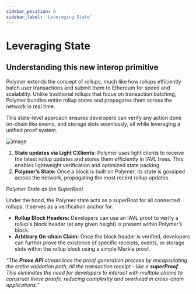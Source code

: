 ```yaml
---
sidebar_position: 0
sidebar_label: 'Leveraging State'
---
```


# Leveraging State

## Understanding this new interop primitive
Polymer extends the concept of rollups, much like how rollups efficiently batch user transactions and submit them to Ethereum for speed and scalability. Unlike traditional rollups that focus on transaction batching, Polymer bundles entire rollup states and propagates them across the network in real time.

This state-level approach ensures developers can verify any action done on-chain like events, and storage slots seamlessly, all while leveraging a unified proof system.

![image](https://github.com/user-attachments/assets/95cd7f13-6c69-49cb-b86f-5f8d4c42d572)

1. **State updates via Light CXlients:** Polymer uses light clients to receive the latest rollup updates and stores them efficiently in IAVL trees. This enables lightweight verification and optimized state packing.
2. **Polymer’s State:** Once a block is built on Polymer, its state is gossiped across the network, propagating the most recent rollup updates.

_Polymer State as the SuperRoot_

Under the hood, the Polymer state acts as a superRoot for all connected rollups. It serves as a verification anchor for:
- **Rollup Block Headers:** Developers can use an IAVL proof to verify a rollup's block header (at any given height) is present within Polymer’s block.
- **Arbitrary On-chain Claim:** Once the block header is verified, developers can further prove the existence of specific receipts, events, or storage slots within the rollup block using a simple Merkle proof.

_“The **Prove API** streamlines the proof generation process by encapsulating the entire validation path, till the transaction receipt - like a **superProof**._
_This eliminates the need for developers to interact with multiple chains to construct these proofs, reducing complexity and overhead in cross-chain applications.”_
